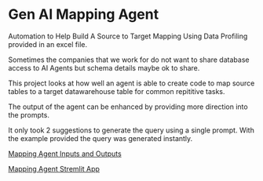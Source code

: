 # Gen AI Mapping Agent
Automation to Help Build A Source to Target Mapping Using Data Profiling provided in an excel file. 

Sometimes the companies that we work for do not want to share database access to AI Agents but schema details maybe ok to share. 

This project looks at how well an agent is able to create code to map source tables to a target datawarehouse table for common repititive tasks. 

The output of the agent can be enhanced by providing more direction into the prompts.

It only took 2 suggestions to generate the query using a single prompt. With the example provided the query was generated instantly. 

[Mapping Agent Inputs and Outputs](https://github.com/MurtuzaMorbiwala/Gen_AI_Mapping_Agent_Excel_Metadata/blob/main/docs/MappingAgent.pdf)


[Mapping Agent Stremlit App](https://genaimappingagent.streamlit.app/)

